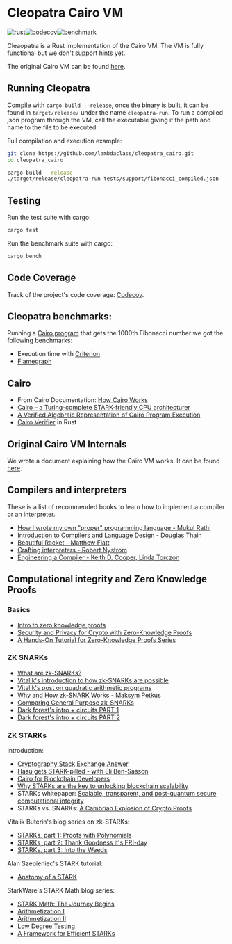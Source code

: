 # Cleopatra Cairo VM
[![rust](https://github.com/lambdaclass/cleopatra_cairo/actions/workflows/rust.yml/badge.svg)](https://github.com/lambdaclass/cleopatra_cairo/actions/workflows/rust.yml)[![codecov](https://codecov.io/gh/lambdaclass/cleopatra_cairo/branch/main/graph/badge.svg?token=D5FYEQ4E94)](https://codecov.io/gh/lambdaclass/cleopatra_cairo)[![benchmark](https://github.com/lambdaclass/cleopatra_cairo/actions/workflows/bench.yml/badge.svg)](https://lambdaclass.github.io/cleopatra_cairo/)

Cleaopatra is a Rust implementation of the Cairo VM. The VM is fully functional but we don't support hints yet.

The original Cairo VM can be found [here](https://github.com/starkware-libs/cairo-lang).

## Running Cleopatra
Compile with `cargo build --release`, once  the binary is built, it can be found in `target/release/` under the name `cleopatra-run`.
To run a compiled json program through the VM, call the executable giving it the path and name to the file to be executed.

Full compilation and execution example:
```bash
git clone https://github.com/lambdaclass/cleopatra_cairo.git
cd cleopatra_cairo

cargo build --release
./target/release/cleopatra-run tests/support/fibonacci_compiled.json
```

## Testing
Run the test suite with cargo:
```bash
cargo test
```

Run the benchmark suite with cargo:
```bash
cargo bench
```

## Code Coverage
Track of the project's code coverage: [Codecov](https://app.codecov.io/gh/lambdaclass/cleopatra_cairo).

## Cleopatra benchmarks:
Running a [Cairo program](./bench/criterion/fibonacci_1000.cairo) that gets the 1000th Fibonacci number we got the following benchmarks:
* Execution time with [Criterion](./docs/benchmarks/criterion_benchmark.pdf)
* [Flamegraph](./docs/benchmarks/flamegraph.svg) 

## Cairo

* From Cairo Documentation: [How Cairo Works](https://www.cairo-lang.org/docs/how_cairo_works/index.html#how-cairo-works)
* [Cairo – a Turing-complete STARK-friendly CPU architecturer](https://eprint.iacr.org/2021/1063)
* [A Verified Algebraic Representation of Cairo Program Execution](https://arxiv.org/pdf/2109.14534.pdf)
* [Cairo Verifier](https://github.com/patrickbiel01/Cairo_Verifier) in Rust

## Original Cairo VM Internals

We wrote a document explaining how the Cairo VM works. It can be found [here](./docs/python_vm/README.md).

## Compilers and interpreters

These is a list of recommended books to learn how to implement a compiler or an interpreter.

* [How I wrote my own "proper" programming language - Mukul Rathi](https://mukulrathi.com/create-your-own-programming-language/intro-to-compiler/)
* [Introduction to Compilers and Language Design - Douglas Thain](http://compilerbook.org)
* [Beautiful Racket - Matthew Flatt](https://beautifulracket.com)
* [Crafting interpreters - Robert Nystrom](https://craftinginterpreters.com)
* [Engineering a Compiler - Keith D. Cooper, Linda Torczon](https://www.goodreads.com/en/book/show/1997607.Engineering_a_Compiler)

## Computational integrity and Zero Knowledge Proofs

### Basics
* [Intro to zero knowledge proofs](https://www.youtube.com/watch?v=HUs1bH85X9I)
* [Security and Privacy for Crypto with Zero-Knowledge Proofs](https://www.youtube.com/watch?v=3NL0ThdvWMU)
* [A Hands-On Tutorial for Zero-Knowledge Proofs Series](http://www.shirpeled.com/2018/09/a-hands-on-tutorial-for-zero-knowledge.html)

### ZK SNARKs
* [What are zk-SNARKs?](https://z.cash/technology/zksnarks/)
* [Vitalik's introduction to how zk-SNARKs are possible](https://vitalik.ca/general/2021/01/26/snarks.html)
* [Vitalik's post on quadratic arithmetic programs](https://medium.com/@VitalikButerin/quadratic-arithmetic-programs-from-zero-to-hero-f6d558cea649)
* [Why and How zk-SNARK Works - Maksym Petkus](https://arxiv.org/abs/1906.07221)
* [Comparing General Purpose zk-SNARKs](https://medium.com/coinmonks/comparing-general-purpose-zk-snarks-51ce124c60bd)
* [Dark forest's intro + circuits PART 1](https://blog.zkga.me/intro-to-zksnarks)
* [Dark forest's intro + circuits PART 2](https://blog.zkga.me/df-init-circuit)

### ZK STARKs

Introduction:
* [Cryptography Stack Exchange Answer](https://crypto.stackexchange.com/questions/56327/what-are-zk-starks)
* [Hasu gets STARK-pilled - with Eli Ben-Sasson](https://youtu.be/-6BtBUbiUIU)
* [Cairo for Blockchain Developers](https://www.cairo-lang.org/cairo-for-blockchain-developers/)
* [Why STARKs are the key to unlocking blockchain scalability](https://twitter.com/0xalec/status/1529915544324800512?s=12&t=FX6TgXCZY1iWcWmbc7oqSw)
* STARKs whitepaper: [Scalable, transparent, and post-quantum secure computational integrity](https://eprint.iacr.org/2018/046)
* STARKs vs. SNARKs: [A Cambrian Explosion of Crypto Proofs](https://nakamoto.com/cambrian-explosion-of-crypto-proofs/)

Vitalik Buterin's blog series on zk-STARKs:
* [STARKs, part 1: Proofs with Polynomials](https://vitalik.ca/general/2017/11/09/starks_part_1.html)
* [STARKs, part 2: Thank Goodness it's FRI-day](https://vitalik.ca/general/2017/11/22/starks_part_2.html)
* [STARKs, part 3: Into the Weeds](https://vitalik.ca/general/2018/07/21/starks_part_3.html)

Alan Szepieniec's STARK tutorial:
* [Anatomy of a STARK](https://aszepieniec.github.io/stark-anatomy/)

StarkWare's STARK Math blog series:
* [STARK Math: The Journey Begins](https://medium.com/starkware/stark-math-the-journey-begins-51bd2b063c71)
* [Arithmetization I](https://medium.com/starkware/arithmetization-i-15c046390862)
* [Arithmetization II](https://medium.com/starkware/arithmetization-ii-403c3b3f4355)
* [Low Degree Testing](https://medium.com/starkware/low-degree-testing-f7614f5172db)
* [A Framework for Efficient STARKs](https://medium.com/starkware/a-framework-for-efficient-starks-19608ba06fbe)
